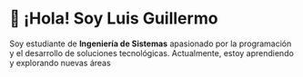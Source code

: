 # 👋 ¡Hola! Soy Luis Guillermo

Soy estudiante de **Ingeniería de Sistemas** apasionado por la programación y el desarrollo de soluciones tecnológicas. Actualmente, estoy aprendiendo y explorando nuevas áreas


<!---
LuisGuillermo25/LuisGuillermo25 is a ✨ special ✨ repository because its `README.md` (this file) appears on your GitHub profile.
You can click the Preview link to take a look at your changes.
--->
